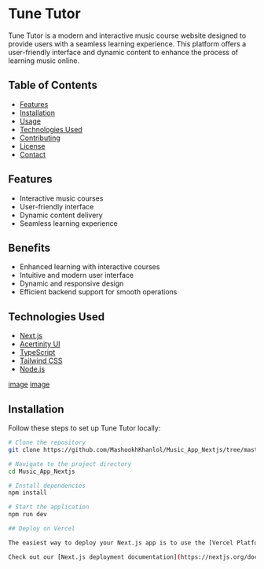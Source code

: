 # Tune Tutor

Tune Tutor is a modern and interactive music course website designed to provide users with a seamless learning experience. This platform offers a user-friendly interface and dynamic content to enhance the process of learning music online.

## Table of Contents
- [Features](#features)
- [Installation](#installation)
- [Usage](#usage)
- [Technologies Used](#technologies-used)
- [Contributing](#contributing)
- [License](#license)
- [Contact](#contact)

## Features
- Interactive music courses
- User-friendly interface
- Dynamic content delivery
- Seamless learning experience

## Benefits
- Enhanced learning with interactive courses
- Intuitive and modern user interface
- Dynamic and responsive design
- Efficient backend support for smooth operations

## Technologies Used

- [Next.js](https://nextjs.org/)
- [Acertinity UI](https://acertinity-ui-link)
- [TypeScript](https://www.typescriptlang.org/)
- [Tailwind CSS](https://tailwindcss.com/)
- [Node.js](https://nodejs.org/)

[image](https://github.com/user-attachments/assets/78e74c2d-13d8-4ea4-b524-1ae61f9833e5)
[image](https://github.com/user-attachments/assets/dee5d65b-5b40-4062-84d2-2694c1008160)



## Installation

Follow these steps to set up Tune Tutor locally:

```bash
# Clone the repository
git clone https://github.com/MashookhKhanlol/Music_App_Nextjs/tree/master

# Navigate to the project directory
cd Music_App_Nextjs

# Install dependencies
npm install

# Start the application
npm run dev

## Deploy on Vercel

The easiest way to deploy your Next.js app is to use the [Vercel Platform](https://vercel.com/new?utm_medium=default-template&filter=next.js&utm_source=create-next-app&utm_campaign=create-next-app-readme) from the creators of Next.js.

Check out our [Next.js deployment documentation](https://nextjs.org/docs/deployment) for more details.
